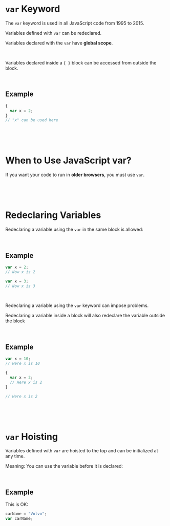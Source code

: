# `var` Keyword

The `var` keyword is used in all JavaScript code from 1995 to 2015.

Variables defined with `var` can be redeclared.

Variables declared with the `var` have **global scope**.

&nbsp;

Variables declared inside a `{ }` block can be accessed from outside the block.

&nbsp;

## Example

```js
{
  var x = 2;
}
// "x" can be used here
```

&nbsp;

&nbsp;

# When to Use JavaScript var?

If you want your code to run in **older browsers**, you must use `var`.

&nbsp;

&nbsp;

# Redeclaring Variables

Redeclaring a variable using the `var` in the same block is allowed:

&nbsp;

## Example

```js
var x = 2;
// Now x is 2

var x = 3;
// Now x is 3
```

&nbsp;

Redeclaring a variable using the `var` keyword can impose problems.

Redeclaring a variable inside a block will also redeclare the variable outside the block

&nbsp;

## Example

```js
var x = 10;
// Here x is 10

{
  var x = 2;
  // Here x is 2
}

// Here x is 2
```

&nbsp;

&nbsp;

# `var` Hoisting

Variables defined with `var` are hoisted to the top and can be initialized at any time.

Meaning: You can use the variable before it is declared:

&nbsp;

## Example

This is OK:

```js
carName = "Volvo";
var carName;
```

&nbsp;
